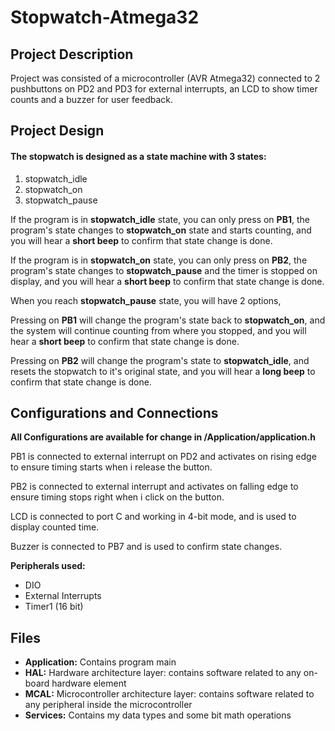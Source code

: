# Stopwatch-Atmega32
## Project Description
Project was consisted of a microcontroller (AVR Atmega32) connected to 2 pushbuttons on PD2 and PD3 for external interrupts, an LCD to show timer counts and a buzzer for user feedback.

## Project Design

#### The stopwatch is designed as a state machine with 3 states:

 1. stopwatch_idle
 2. stopwatch_on
 3. stopwatch_pause

If the program is in **stopwatch_idle** state, you can only press on **PB1**, the program's state changes to **stopwatch_on** state and starts counting, and you will hear a **short beep** to confirm that state change is done.

If the program is in **stopwatch_on** state,  you can only press on **PB2**, the program's state changes to **stopwatch_pause** and the timer is stopped on display, and you will hear a **short beep** to confirm that state change is done.

When you reach **stopwatch_pause** state, you will have 2 options,

Pressing on **PB1** will change the program's state back to **stopwatch_on**, and the system will continue counting from where you stopped, and you will hear a **short beep** to confirm that state change is done.

Pressing on **PB2** will change the program's state to **stopwatch_idle**, and resets the stopwatch to it's original state, and you will hear a **long beep** to confirm that state change is done.



## Configurations and Connections

 **All Configurations are available for change in /Application/application.h**

PB1 is connected to external interrupt on PD2 and activates on rising edge to ensure timing starts when i release the button.

PB2 is connected to external interrupt and activates on falling edge to ensure timing stops right when i click on the button.

LCD is connected to port C and working in 4-bit mode, and is used to display counted time.

Buzzer is connected to PB7 and is used to confirm state changes.

**Peripherals used:**
- DIO
- External Interrupts
- Timer1 (16 bit)

## Files

 - **Application:** Contains program main
 - **HAL:** Hardware architecture layer: contains software related to any on-board hardware element
 - **MCAL:** Microcontroller architecture layer: contains software related to any peripheral inside the microcontroller
 - **Services:** Contains my data types and some bit math operations
